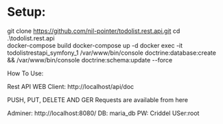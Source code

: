 <h1>Setup:</h1>

git clone https://github.com/nil-pointer/todolist.rest.api.git
cd .\todolist.rest.api\
docker-compose build
docker-compose up -d
docker exec -it todolistrestapi_symfony_1 /var/www/bin/console doctrine:database:create && /var/www/bin/console doctrine:schema:update --force

How To Use:

Rest API WEB Client:
http://localhost/api/doc

PUSH, PUT, DELETE AND GER Requests are available from here

Adminer:
http://localhost:8080/
DB: maria_db
PW: Criddel
USer:root
